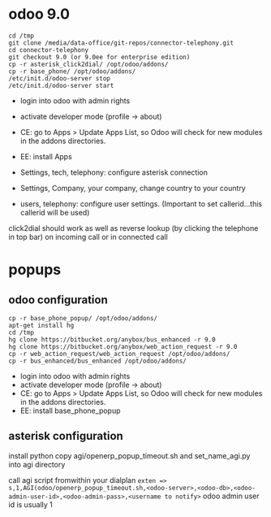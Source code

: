 # odoo 9.0
```
cd /tmp
git clone /media/data-office/git-repos/connector-telephony.git
cd connector-telephony
git checkout 9.0 (or 9.0ee for enterprise edition)       
cp -r asterisk_click2dial/ /opt/odoo/addons/
cp -r base_phone/ /opt/odoo/addons/
/etc/init.d/odoo-server stop
/etc/init.d/odoo-server start
```
- login into odoo with admin rights
- activate developer mode (profile -> about)
- CE: go to Apps > Update Apps List, so Odoo will check for new modules in the addons directories.
- EE: install Apps
- Settings, tech, telephony: configure asterisk connection
- Settings, Company, your company, change country to your country

- users, telephony: configure user settings. (Important to set callerid...this callerid will be used)

click2dial should work as well as reverse lookup (by clicking the telephone in top bar) on incoming call or in connected call

# popups
## odoo configuration
```
cp -r base_phone_popup/ /opt/odoo/addons/
apt-get install hg
cd /tmp
hg clone https://bitbucket.org/anybox/bus_enhanced -r 9.0
hg clone https://bitbucket.org/anybox/web_action_request -r 9.0
cp -r web_action_request/web_action_request /opt/odoo/addons/
cp -r bus_enhanced/bus_enhanced /opt/odoo/addons/
```
- login into odoo with admin rights
- activate developer mode (profile -> about)
- CE: go to Apps > Update Apps List, so Odoo will check for new modules in the addons directories.
- EE: install base_phone_popup

## asterisk configuration
install python
copy agi/openerp_popup_timeout.sh and set_name_agi.py into agi directory

call agi script fromwithin your dialplan
``
exten => s,1,AGI(odoo/openerp_popup_timeout.sh,<odoo-server>,<odoo-db>,<odoo-admin-user-id>,<odoo-admin-pass>,<username to notify>
``
odoo admin user id is usually 1
